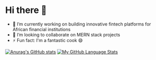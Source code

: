 <!--
**JayCodist/jaycodist** is a ✨ _special_ ✨ repository because its `README.md` (this file) appears on your GitHub profile.

Here are some ideas to get you started:

- 🔭 I’m currently working on ...
- 🌱 I’m currently learning ...
- 👯 I’m looking to collaborate on ...
- 🤔 I’m looking for help with ...
- 💬 Ask me about ...
- 📫 How to reach me: ...
- 😄 Pronouns: ...
- ⚡ Fun fact: ...
-->
# Hi there 👋
- 🔭 I’m currently working on building innovative fintech platforms for African financial institutions
- 👯 I’m looking to collaborate on MERN stack projects
- ⚡ Fun fact: I'm a fantastic cook 😄

[![Anurag's GitHub stats](https://github-readme-stats.vercel.app/api?username=jaycodist&show_icons=true&count_private=true&theme=merko)](https://github.com/anuraghazra/github-readme-stats)     [![My GitHub Language Stats](https://github-readme-stats.vercel.app/api/top-langs/?username=jaycodist&langs_count=8&theme=radical)]()
